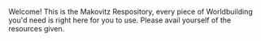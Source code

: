 Welcome! This is the Makovitz Respository, every piece of Worldbuilding you'd need is right here for you to use. Please avail yourself of the resources given.
